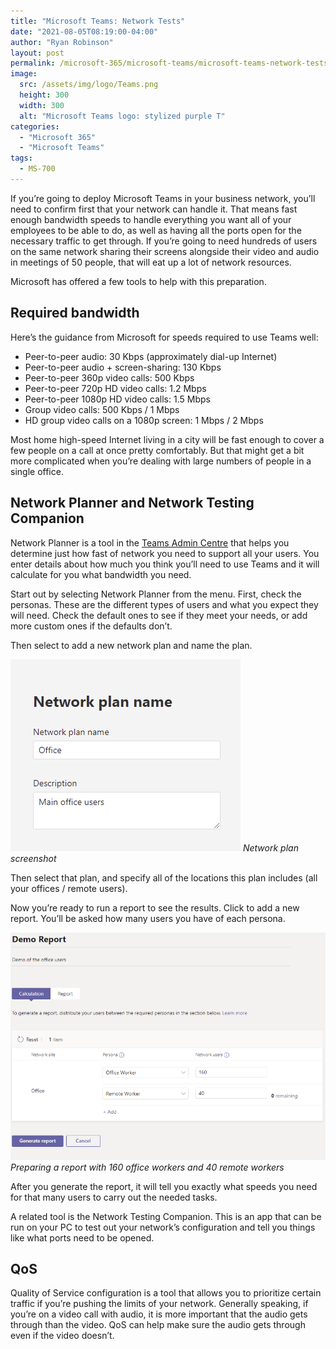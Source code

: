```yaml
---
title: "Microsoft Teams: Network Tests"
date: "2021-08-05T08:19:00-04:00"
author: "Ryan Robinson"
layout: post
permalink: /microsoft-365/microsoft-teams/microsoft-teams-network-tests/
image: 
  src: /assets/img/logo/Teams.png
  height: 300
  width: 300
  alt: "Microsoft Teams logo: stylized purple T"
categories:
  - "Microsoft 365"
  - "Microsoft Teams"
tags:
  - MS-700
---
```


If you’re going to deploy Microsoft Teams in your business network, you’ll need to confirm first that your network can handle it. That means fast enough bandwidth speeds to handle everything you want all of your employees to be able to do, as well as having all the ports open for the necessary traffic to get through. If you’re going to need hundreds of users on the same network sharing their screens alongside their video and audio in meetings of 50 people, that will eat up a lot of network resources.

Microsoft has offered a few tools to help with this preparation.

## Required bandwidth

Here’s the guidance from Microsoft for speeds required to use Teams well:

- Peer-to-peer audio: 30 Kbps (approximately dial-up Internet)
- Peer-to-peer audio + screen-sharing: 130 Kbps
- Peer-to-peer 360p video calls: 500 Kbps
- Peer-to-peer 720p HD video calls: 1.2 Mbps
- Peer-to-peer 1080p HD video calls: 1.5 Mbps
- Group video calls: 500 Kbps / 1 Mbps
- HD group video calls on a 1080p screen: 1 Mbps / 2 Mbps

Most home high-speed Internet living in a city will be fast enough to cover a few people on a call at once pretty comfortably. But that might get a bit more complicated when you’re dealing with large numbers of people in a single office.

## Network Planner and Network Testing Companion

Network Planner is a tool in the [Teams Admin Centre](https://admin.teams.microsoft.com/) that helps you determine just how fast of network you need to support all your users. You enter details about how much you think you’ll need to use Teams and it will calculate for you what bandwidth you need.

Start out by selecting Network Planner from the menu. First, check the personas. These are the different types of users and what you expect they will need. Check the default ones to see if they meet your needs, or add more custom ones if the defaults don’t.

Then select to add a new network plan and name the plan.

![](/assets/img/2021/08/Network-Planner-1.png)
_Network plan screenshot_

Then select that plan, and specify all of the locations this plan includes (all your offices / remote users).

Now you’re ready to run a report to see the results. Click to add a new report. You’ll be asked how many users you have of each persona.

![](/assets/img/2021/08/Network-Planner-2.png)
_Preparing a report with 160 office workers and 40 remote workers_

After you generate the report, it will tell you exactly what speeds you need for that many users to carry out the needed tasks.

A related tool is the Network Testing Companion. This is an app that can be run on your PC to test out your network’s configuration and tell you things like what ports need to be opened.

## QoS

Quality of Service configuration is a tool that allows you to prioritize certain traffic if you’re pushing the limits of your network. Generally speaking, if you’re on a video call with audio, it is more important that the audio gets through than the video. QoS can help make sure the audio gets through even if the video doesn’t.
